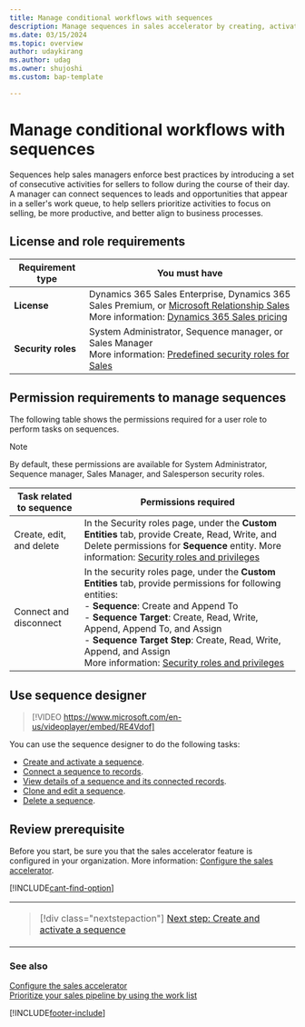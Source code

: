 ```yaml
---
title: Manage conditional workflows with sequences
description: Manage sequences in sales accelerator by creating, activating, connecting, viewing details, cloning, editing, and deleting.
ms.date: 03/15/2024
ms.topic: overview
author: udaykirang
ms.author: udag
ms.owner: shujoshi
ms.custom: bap-template

---
```

# Manage conditional workflows with sequences

Sequences help sales managers enforce best practices by introducing a set of consecutive activities for sellers to follow during the course of their day. A manager can connect sequences to leads and opportunities that appear in a seller's work queue, to help sellers prioritize activities to focus on selling, be more productive, and better align to business processes.

## License and role requirements

| Requirement type | You must have |
|-----------------------|---------|
| **License** | Dynamics 365 Sales Enterprise, Dynamics 365 Sales Premium, or [Microsoft Relationship Sales](https://dynamics.microsoft.com/en-in/sales/relationship-sales/) <br>More information: [Dynamics 365 Sales pricing](https://dynamics.microsoft.com/sales/pricing/) |
| **Security roles** | System Administrator, Sequence manager, or Sales Manager <br>  More information: [Predefined security roles for Sales](security-roles-for-sales.md)|

## Permission requirements to manage sequences

The following table shows the permissions required for a user role to perform tasks on sequences.

>[!NOTE]
>By default, these permissions are available for System Administrator, Sequence manager, Sales Manager, and Salesperson security roles.

| Task related to sequence | Permissions required |
|--------------------------|----------------------|
| Create, edit, and delete | In the Security roles page, under the **Custom Entities** tab, provide Create, Read, Write, and Delete permissions for **Sequence** entity. More information: [Security roles and privileges](/power-platform/admin/security-roles-privileges) | 
| Connect and disconnect| In the security roles page, under the **Custom Entities** tab, provide permissions for following entities: <br>- **Sequence**: Create and Append To<br>- **Sequence Target**: Create, Read, Write, Append, Append To, and Assign<br>- **Sequence Target Step**: Create, Read, Write, Append, and Assign<br>More information: [Security roles and privileges](/power-platform/admin/security-roles-privileges) |

## Use sequence designer

>[!VIDEO https://www.microsoft.com/en-us/videoplayer/embed/RE4Vdof]

You can use the sequence designer to do the following tasks:  

- [Create and activate a sequence](create-and-activate-a-sequence.md).
- [Connect a sequence to records](connect-a-sequence-to-records.md).
- [View details of a sequence and its connected records](view-sequence-details-connected-records.md).
- [Clone and edit a sequence](edit-a-sequence.md).
- [Delete a sequence](delete-a-sequence.md).

## Review prerequisite

Before you start, be sure you that the sales accelerator feature is configured in your organization. More information: [Configure the sales accelerator](enable-configure-sales-accelerator.md).

[!INCLUDE[cant-find-option](../includes/cant-find-option.md)]  

<table>
<tr><td>

> [!div class="nextstepaction"] 
> [Next step: Create and activate a sequence](create-and-activate-a-sequence.md)
</td></tr>
</table>   

### See also

[Configure the sales accelerator](enable-configure-sales-accelerator.md)  
[Prioritize your sales pipeline by using the work list](prioritize-sales-pipeline-through-work-list.md)


[!INCLUDE[footer-include](../includes/footer-banner.md)]
